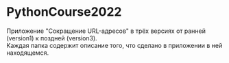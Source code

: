 # PythonCourse2022
Приложение "Сокращение URL-адресов" в трёх версиях от ранней (version1) к поздней (version3). <br>
Каждая папка содержит описание того, что сделано в приложении в ней находящемся.
